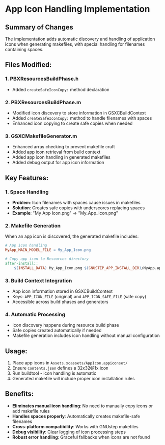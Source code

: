 # App Icon Handling Implementation

## Summary of Changes

The implementation adds automatic discovery and handling of application icons when generating makefiles, with special handling for filenames containing spaces.

## Files Modified:

### 1. PBXResourcesBuildPhase.h
- Added `createSafeIconCopy:` method declaration

### 2. PBXResourcesBuildPhase.m
- Modified icon discovery to store information in GSXCBuildContext
- Added `createSafeIconCopy:` method to handle filenames with spaces
- Enhanced icon copying to create safe copies when needed

### 3. GSXCMakefileGenerator.m
- Enhanced array checking to prevent makefile cruft
- Added app icon retrieval from build context
- Added app icon handling in generated makefiles
- Added debug output for app icon information

## Key Features:

### 1. Space Handling
- **Problem**: Icon filenames with spaces cause issues in makefiles
- **Solution**: Creates safe copies with underscores replacing spaces
- **Example**: "My App Icon.png" → "My_App_Icon.png"

### 2. Makefile Generation
When an app icon is discovered, the generated makefile includes:

```makefile
# App icon handling
MyApp_MAIN_MODEL_FILE = My_App_Icon.png

# Copy app icon to Resources directory
after-install::
	$(INSTALL_DATA) My_App_Icon.png $(GNUSTEP_APP_INSTALL_DIR)/MyApp.app/Resources/
```

### 3. Build Context Integration
- App icon information stored in GSXCBuildContext
- Keys: `APP_ICON_FILE` (original) and `APP_ICON_SAFE_FILE` (safe copy)
- Accessible across build phases and generators

### 4. Automatic Processing
- Icon discovery happens during resource build phase
- Safe copies created automatically if needed
- Makefile generation includes icon handling without manual configuration

## Usage:

1. Place app icons in `Assets.xcassets/AppIcon.appiconset/`
2. Ensure `Contents.json` defines a 32x32@1x icon
3. Run buildtool - icon handling is automatic
4. Generated makefile will include proper icon installation rules

## Benefits:

- **Eliminates manual icon handling**: No need to manually copy icons or add makefile rules
- **Handles spaces properly**: Automatically creates makefile-safe filenames
- **Cross-platform compatibility**: Works with GNUstep makefiles
- **Debug visibility**: Clear logging of icon processing steps
- **Robust error handling**: Graceful fallbacks when icons are not found